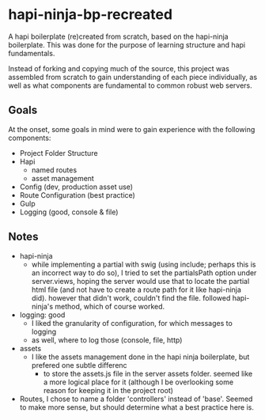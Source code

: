 # hapi-ninja-bp-recreated
A hapi boilerplate (re)created from scratch, based on the hapi-ninja boilerplate. This was done for the purpose of learning structure and hapi fundamentals.

Instead of forking and copying much of the source, this project was assembled from scratch to gain understanding of each piece individually, as well as what components are fundamental to common robust web servers.

## Goals
At the onset, some goals in mind were to gain experience with the following components:
* Project Folder Structure
* Hapi
    - named routes
    - asset management
* Config (dev, production asset use)
* Route Configuration (best practice)
* Gulp
* Logging (good, console & file)

## Notes
* hapi-ninja
    - while implementing a partial with swig (using include; perhaps this is an incorrect way to do so), I tried to set the partialsPath option under server.views, hoping the server would use that to locate the partial html file (and not have to create a route path for it like hapi-ninja did). however that didn't work, couldn't find the file. followed hapi-ninja's method, which of course worked.
* logging: good
    - I liked the granularity of configuration, for which messages to logging
    - as well, where to log those (console, file, http)
* assets
    - I like the assets management done in the hapi ninja boilerplate, but prefered one subtle differenc
        + to store the assets.js file in the server assets folder. seemed like a more logical place for it (although I be overlooking some reason for keeping it in the project root)
* Routes, I chose to name a folder 'controllers' instead of 'base'. Seemed to make more sense, but should determine what a best practice here is.